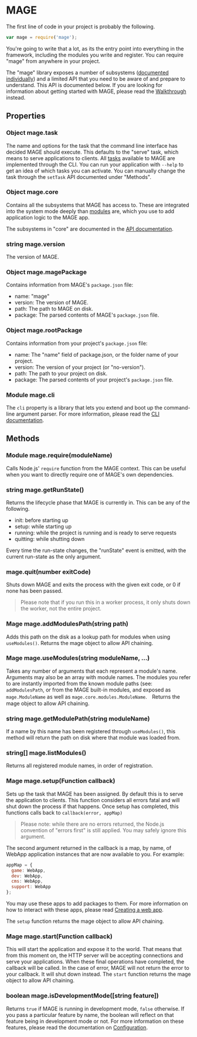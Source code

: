 # MAGE

The first line of code in your project is probably the following.

```javascript
var mage = require('mage');
```

You're going to write that a lot, as its the entry point into everything in the framework, including
the modules you write and register. You can require "mage" from anywhere in your project.

The "mage" library exposes a number of subsystems
([documented individually](../../docs/api/Readme.md)) and a limited API that you need to be aware of
and prepare to understand. This API is documented below. If you are looking for information about
getting started with MAGE, please read the [Walkthrough](../../docs/walkthrough/Readme.md) instead.


## Properties

### Object mage.task

The name and options for the task that the command line interface has decided MAGE should execute.
This defaults to the "serve" task, which means to serve applications to clients. All
[tasks](../tasks) available to MAGE are implemented through the CLI. You can run your application
with `--help` to get an idea of which tasks you can activate. You can manually change the task
through the `setTask` API documented under "Methods".

### Object mage.core

Contains all the subsystems that MAGE has access to. These are integrated into the system mode
deeply than [modules](../../docs/walkthrough/Modules.md) are, which you use to add application logic
to the MAGE app.

The subsystems in "core" are documented in the [API documentation](../../docs/api/Readme.md).

### string mage.version

The version of MAGE.

### Object mage.magePackage

Contains information from MAGE's `package.json` file:

- name: "mage"
- version: The version of MAGE.
- path: The path to MAGE on disk.
- package: The parsed contents of MAGE's `package.json` file.

### Object mage.rootPackage

Contains information from your project's `package.json` file:

- name: The "name" field of package.json, or the folder name of your project.
- version: The version of your project (or "no-version").
- path: The path to your project on disk.
- package: The parsed contents of your project's `package.json` file.

### Module mage.cli

The `cli` property is a library that lets you extend and boot up the command-line argument parser.
For more information, please read the [CLI documentation](../cli/Readme.md).


## Methods

### Module mage.require(moduleName)

Calls Node.js' `require` function from the MAGE context. This can be useful when you want to
directly require one of MAGE's own dependencies.

### string mage.getRunState()

Returns the lifecycle phase that MAGE is currently in. This can be any of the following.

- init: before starting up
- setup: while starting up
- running: while the project is running and is ready to serve requests
- quitting: while shutting down

Every time the run-state changes, the "runState" event is emitted, with the current run-state as the
only argument.

### mage.quit(number exitCode)

Shuts down MAGE and exits the process with the given exit code, or 0 if none has been passed.

> Please note that if you run this in a worker process, it only shuts down the worker, not the
> entire project.

### Mage mage.addModulesPath(string path)

Adds this path on the disk as a lookup path for modules when using `useModules()`.
Returns the mage object to allow API chaining.

### Mage mage.useModules(string moduleName, ...)

Takes any number of arguments that each represent a module's name. Arguments may also be an array
with module names. The modules you refer to are instantly imported from the known module paths (see:
`addModulesPath`, or from the MAGE built-in modules, and exposed as `mage.ModuleName` as well as
`mage.core.modules.ModuleName`.　Returns the mage object to allow API chaining.

### string mage.getModulePath(string moduleName)

If a name by this name has been registered through `useModules()`, this method will return the path
on disk where that module was loaded from.

### string[] mage.listModules()

Returns all registered module names, in order of registration.

### Mage mage.setup(Function callback)

Sets up the task that MAGE has been assigned. By default this is to serve the application to
clients. This function considers all errors fatal and will shut down the process if that happens.
Once setup has completed, this functions calls back to `callback(error, appMap)`

> Please note: while there are no errors returned, the Node.js convention of "errors first" is still
> applied. You may safely ignore this argument.

The second argument returned in the callback is a map, by name, of WebApp application instances that
are now available to you. For example:

```javascript
appMap = {
  game: WebApp,
  dev: WebApp,
  cms: WebApp,
  support: WebApp
};
```

You may use these apps to add packages to them. For more information on how to interact with these
apps, please read [Creating a web app](../../docs/walkthrough/WebApp.md).

The `setup` function returns the mage object to allow API chaining.

### Mage mage.start(Function callback)

This will start the application and expose it to the world. That means that from this moment on,
the HTTP server will be accepting connections and serve your applications. When these final
operations have completed, the callback will be called. In the case of error, MAGE will not return
the error to your callback. It will shut down instead. The `start` function returns the mage object
to allow API chaining.

### boolean mage.isDevelopmentMode([string feature])

Returns `true` if MAGE is running in development mode, `false` otherwise. If you pass a particular
feature by name, the boolean will reflect on that feature being in development mode or not. For more
information on these features, please read the documentation on
[Configuration](../../docs/walkthrough/Configuration.md).
